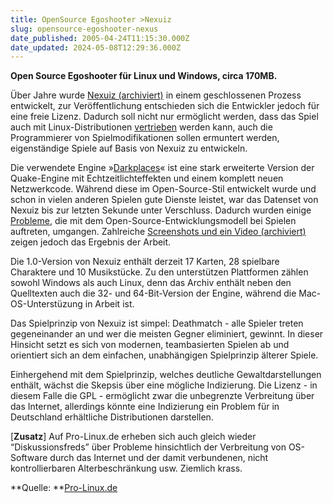 ```yaml
---
title: OpenSource Egoshooter >Nexuiz
slug: opensource-egoshooter-nexus
date_published: 2005-04-24T11:15:30.000Z
date_updated: 2024-05-08T12:29:36.000Z
---
```


**Open Source Egoshooter für Linux und Windows, circa 170MB.**

Über Jahre wurde [Nexuiz (archiviert)](http://web.archive.org/web/20050402015448/http://www.nexuiz.com:80/) in einem geschlossenen Prozess entwickelt, zur Veröffentlichung entschieden sich die Entwickler jedoch für eine freie Lizenz. Dadurch soll nicht nur ermöglicht werden, dass das Spiel auch mit Linux-Distributionen [vertrieben](http://bugs.debian.org/cgi-bin/bugreport.cgi?bug=311479) werden kann, auch die Programmierer von Spielmodifikationen sollen ermuntert werden, eigenständige Spiele auf Basis von Nexuiz zu entwickeln.

Die verwendete Engine »[Darkplaces](http://www.icculus.org/twilight/darkplaces/)« ist eine stark erweiterte Version der Quake-Engine mit Echtzeitlichteffekten und einem komplett neuen Netzwerkcode. Während diese im Open-Source-Stil entwickelt wurde und schon in vielen anderen Spielen gute Dienste leistet, war das Datenset von Nexuiz bis zur letzten Sekunde unter Verschluss. Dadurch wurden einige [Probleme](http://www.osnews.com/story.php?news_id=8146), die mit dem Open-Source-Entwicklungsmodell bei Spielen auftreten, umgangen. Zahlreiche [Screenshots und ein Video (archiviert)](http://web.archive.org/web/20050308092446/http://www.nexuiz.com:80/index.php?module=media) zeigen jedoch das Ergebnis der Arbeit.

Die 1.0-Version von Nexuiz enthält derzeit 17 Karten, 28 spielbare Charaktere und 10 Musikstücke. Zu den unterstützen Plattformen zählen sowohl Windows als auch Linux, denn das Archiv enthält neben den Quelltexten auch die 32- und 64-Bit-Version der Engine, während die Mac-OS-Unterstüzung in Arbeit ist.

Das Spielprinzip von Nexuiz ist simpel: Deathmatch - alle Spieler treten gegeneinander an und wer die meisten Gegner eliminiert, gewinnt. In dieser Hinsicht setzt es sich von modernen, teambasierten Spielen ab und orientiert sich an dem einfachen, unabhängigen Spielprinzip älterer Spiele.

Einhergehend mit dem Spielprinzip, welches deutliche Gewaltdarstellungen enthält, wächst die Skepsis über eine mögliche Indizierung. Die Lizenz - in diesem Falle die GPL - ermöglicht zwar die unbegrenzte Verbreitung über das Internet, allerdings könnte eine Indizierung ein Problem für in Deutschland erhältliche Distributionen darstellen.

[**Zusatz**] Auf Pro-Linux.de erheben sich auch gleich wieder “Diskussionsfreds” über Probleme hinsichtlich der Verbreitung von OS-Software durch das Internet und der damit verbundenen, nicht kontrollierbaren Alterbeschränkung usw. Ziemlich krass.

**Quelle: **[Pro-Linux.de](http://www.pro-linux.de/news/2005/8210.html)
